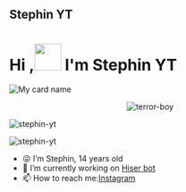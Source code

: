 ## Stephin YT

# Hi ,<a href="Hey"><img src="https://raw.githubusercontent.com/TOXIC-DEVIL/TOXIC-DEVIL/TOXIC-DEVIL-OFFICIAL/media/Hi.gif" width="48px"></a> I'm Stephin YT&nbsp;

![My card name](https://cardivo.vercel.app/api?name=stephin-yt%20&description=Hiser%20Bot%20owner%20😎&image=https://avatars.githubusercontent.com/u/93263203?v=4.pngbackgroundColor=%23ecf0f1&github=stephin-yt&&pattern=leaf&colorPattern=%25eaeaea)
<p align="center"> <img src="https://komarev.com/ghpvc/?username=stephin-yt&label=Profile%20views&color=0e75b6&style=flat" alt="terror-boy" /> </p>
<p align="center">
<p><img align="center" src="https://github-readme-stats.vercel.app/api?username=stephin-yt&show_icons=true&theme=dark&locale=en" alt="stephin-yt" /></p>

<p><img align="center" src="https://github-readme-streak-stats.herokuapp.com/?user=stephin-yt&theme=dark" alt="stephin-yt" /></p>
</p>

 
 <div align="left">
 
 - 😜 I’m Stephin, 14 years old
- 🔭 I’m currently working on [Hiser bot](https://github.com/stephin-yt/Hiser)
- 📫 How to reach me:[Instagram](https://www.instagram.com/stephin_68/)

